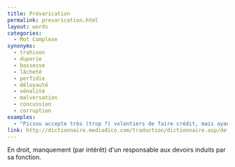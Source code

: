 ```yaml
---
title: Prévarication
permalink: prevarication.html
layout: words
categories:
  - Mot Complexe
synonyms:
  - trahison
  - duperie
  - bassesse
  - lâcheté
  - perfidie
  - déloyauté
  - vénalité
  - malversation
  - concussion
  - corruption
examples:
  - "Picsou accepte très (trop ?) volontiers de faire crédit, mais ayant toujours cette propension compulsive et incoercible à quelque malversation, prévarication et autre concussion, la prudence est de mise. (cf. Histoires)"
link: http://dictionnaire.mediadico.com/traduction/dictionnaire.asp/definition/Prevarication/2007
---
```


En droit, manquement (par intérêt) d'un responsable aux devoirs induits par sa fonction.
